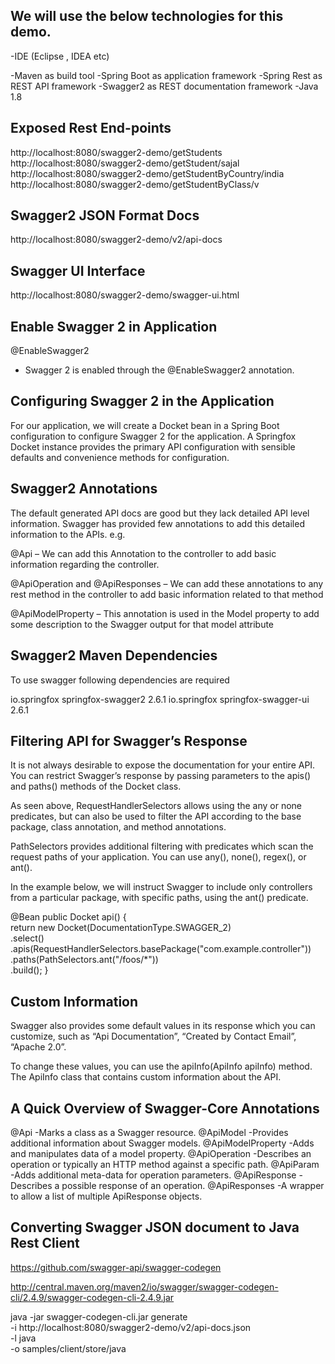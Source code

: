 We will use the below technologies for this demo.
---------------------------------------------------
-IDE (Eclipse , IDEA etc)

-Maven as build tool
-Spring Boot as application framework
-Spring Rest as REST API framework
-Swagger2 as REST documentation framework
-Java 1.8


Exposed Rest End-points
------------------------
http://localhost:8080/swagger2-demo/getStudents
http://localhost:8080/swagger2-demo/getStudent/sajal
http://localhost:8080/swagger2-demo/getStudentByCountry/india
http://localhost:8080/swagger2-demo/getStudentByClass/v


Swagger2 JSON Format Docs
---------------------------
http://localhost:8080/swagger2-demo/v2/api-docs


Swagger UI Interface
-------------------------
http://localhost:8080/swagger2-demo/swagger-ui.html


Enable Swagger 2 in Application
---------------------------------
@EnableSwagger2 
- Swagger 2 is enabled through the @EnableSwagger2 annotation.


Configuring Swagger 2 in the Application
------------------------------------------
For our application, we will create a Docket bean in a Spring Boot configuration to configure Swagger 2 for the application. A Springfox Docket instance provides the primary API configuration with sensible defaults and convenience methods for configuration. 


Swagger2 Annotations
------------------------
The default generated API docs are good but they lack detailed API level information. Swagger has provided few annotations to add this detailed information to the APIs. e.g.

@Api 
– We can add this Annotation to the controller to add basic information regarding the controller.

@ApiOperation and @ApiResponses 
– We can add these annotations to any rest method in the controller to add basic information related to that method

@ApiModelProperty 
– This annotation is used in the Model property to add some description to the Swagger output for that model attribute



Swagger2 Maven Dependencies
--------------------------------
To use swagger following dependencies are required

<dependency>
    <groupId>io.springfox</groupId>
    <artifactId>springfox-swagger2</artifactId>
    <version>2.6.1</version>
</dependency>
 
<dependency>
    <groupId>io.springfox</groupId>
    <artifactId>springfox-swagger-ui</artifactId>
    <version>2.6.1</version>
</dependency>


Filtering API for Swagger’s Response
-----------------------------------------
It is not always desirable to expose the documentation for your entire API. You can restrict Swagger’s response by passing parameters to the apis() and paths() methods of the Docket class.

As seen above, RequestHandlerSelectors allows using the any or none predicates, but can also be used to filter the API according to the base package, class annotation, and method annotations.

PathSelectors provides additional filtering with predicates which scan the request paths of your application. You can use any(), none(), regex(), or ant().

In the example below, we will instruct Swagger to include only controllers from a particular package, with specific paths, using the ant() predicate.

@Bean
public Docket api() {                
    return new Docket(DocumentationType.SWAGGER_2)          
      .select()                                       
      .apis(RequestHandlerSelectors.basePackage("com.example.controller"))
      .paths(PathSelectors.ant("/foos/*"))                     
      .build();
}


Custom Information
---------------------
Swagger also provides some default values in its response which you can customize, such as “Api Documentation”, “Created by Contact Email”, “Apache 2.0”.

To change these values, you can use the apiInfo(ApiInfo apiInfo) method. The ApiInfo class that contains custom information about the API.


A Quick Overview of Swagger-Core Annotations
----------------------------------------------
@Api	             -Marks a class as a Swagger resource.
@ApiModel	         -Provides additional information about Swagger models.
@ApiModelProperty	 -Adds and manipulates data of a model property.
@ApiOperation	     -Describes an operation or typically an HTTP method against a specific path.
@ApiParam	         -Adds additional meta-data for operation parameters.
@ApiResponse	     -Describes a possible response of an operation.
@ApiResponses	     -A wrapper to allow a list of multiple ApiResponse objects.



Converting Swagger JSON document to Java Rest Client
------------------------------------------------------

https://github.com/swagger-api/swagger-codegen

http://central.maven.org/maven2/io/swagger/swagger-codegen-cli/2.4.9/swagger-codegen-cli-2.4.9.jar
	
java -jar swagger-codegen-cli.jar generate \
  -i http://localhost:8080/swagger2-demo/v2/api-docs.json \
  -l java \
  -o samples/client/store/java
